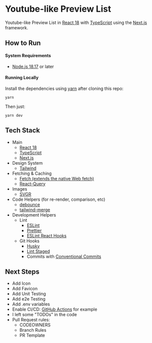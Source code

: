 # Youtube-like Preview List
Youtube-like Preview List in [React 18](https://react.dev/) with [TypeScript](https://www.typescriptlang.org/) using the [Next.js](https://nextjs.org/) framework.

## How to Run
#### System Requirements
- [Node.js 18.17](https://nodejs.org/en) or later

#### Running Locally
Install the dependencies using [yarn](https://classic.yarnpkg.com/en/) after cloning this repo:
```
yarn
```
Then just:
```
yarn dev
```

## Tech Stack
- Main
  - [React 18](https://react.dev/)
  - [TypeScript](https://www.typescriptlang.org/)
  - [Next.js](https://nextjs.org/)
- Design System
  - [Tailwind](https://tailwindcss.com/)
- Fetching & Caching
  - [Fetch (extends the native Web fetch)](https://nextjs.org/docs/app/api-reference/functions/fetch)
  - [React-Query](https://react-query.tanstack.com/)
- Images
  - [SVGR](https://react-svgr.com/docs/next/)
- Code Helpers (for re-render, comparison, etc)
  - [debounce](https://www.npmjs.com/package/debounce)
  - [tailwind-merge](https://www.npmjs.com/package/tailwind-merge)
- Development Helpers
  - Lint
    - [ESLint](https://eslint.org/)
    - [Prettier](https://prettier.io/)
    - [ESLint React Hooks](https://www.npmjs.com/package/eslint-plugin-react-hooks)
  - Git Hooks
    - [Husky](https://typicode.github.io/husky/#/)
    - [Lint Staged](https://github.com/okonet/lint-staged)
    - Commits with [Conventional Commits](https://www.conventionalcommits.org/en/v1.0.0/)


## Next Steps
- Add Icon
- Add Favicon
- Add Unit Testing
- Add e2e Testing
- Add .env variables
- Enable CI/CD: [GitHub Actions](https://github.com/features/actions) for example
- I left some "TODOs" in the code
- Pull Request rules:
  - CODEOWNERS
  - Branch Rules
  - PR Template
